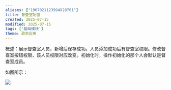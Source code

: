 ```yaml
---
aliases: ["1967021123994928701"]
title: 督查室配置
created: 2025-07-15
modified: 2025-07-15
tags: ['基础模块']
theme: 政务应用
---
```


概述：展示督查室人员，新增后保存成功。人员添加成功后有督查室权限。修改督查室按钮权限，该人员权限对应改变。初始化时，操作初始化的那个人会默认是督查室成员。

如图所示：

![](4c68a932ba7de8eb353e9938b72dbbd6.jpg)